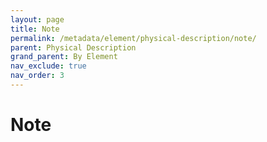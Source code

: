 ```yaml
---
layout: page
title: Note
permalink: /metadata/element/physical-description/note/
parent: Physical Description
grand_parent: By Element
nav_exclude: true
nav_order: 3
---
```


# Note